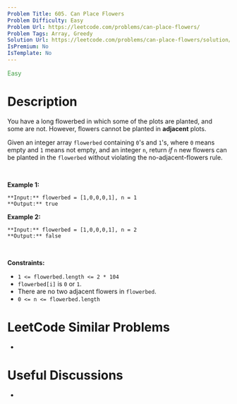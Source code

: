 ```yaml
---
Problem Title: 605. Can Place Flowers
Problem Difficulty: Easy
Problem Url: https://leetcode.com/problems/can-place-flowers/
Problem Tags: Array, Greedy
Solution Url: https://leetcode.com/problems/can-place-flowers/solution/
IsPremium: No
IsTemplate: No
---
```


<span style="color: rgb(67, 160, 71);">Easy</span>

# Description

You have a long flowerbed in which some of the plots are planted, and some are not. However, flowers cannot be planted in **adjacent** plots.


Given an integer array `flowerbed` containing `0`'s and `1`'s, where `0` means empty and `1` means not empty, and an integer `n`, return *if* `n` new flowers can be planted in the `flowerbed` without violating the no-adjacent-flowers rule.


 


**Example 1:**



```
**Input:** flowerbed = [1,0,0,0,1], n = 1
**Output:** true

```
**Example 2:**



```
**Input:** flowerbed = [1,0,0,0,1], n = 2
**Output:** false

```

 


**Constraints:**


* `1 <= flowerbed.length <= 2 * 104`
* `flowerbed[i]` is `0` or `1`.
* There are no two adjacent flowers in `flowerbed`.
* `0 <= n <= flowerbed.length`




# LeetCode Similar Problems

- []()

# Useful Discussions

- []()
